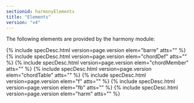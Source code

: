 ```yaml
---
sectionid: harmonyElements
title: "Elements"
version: "v4"
---
```




The following elements are provided by the harmony module:



{% include specDesc.html version=page.version elem="barre" atts="" %}
{% include specDesc.html version=page.version elem="chordDef" atts="" %}
{% include specDesc.html version=page.version elem="chordMember" atts="" %}
{% include specDesc.html version=page.version elem="chordTable" atts="" %}
{% include specDesc.html version=page.version elem="f" atts="" %}
{% include specDesc.html version=page.version elem="fb" atts="" %}
{% include specDesc.html version=page.version elem="harm" atts="" %}



